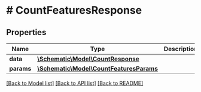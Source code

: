 # # CountFeaturesResponse

## Properties

Name | Type | Description | Notes
------------ | ------------- | ------------- | -------------
**data** | [**\Schematic\Model\CountResponse**](CountResponse.md) |  |
**params** | [**\Schematic\Model\CountFeaturesParams**](CountFeaturesParams.md) |  |

[[Back to Model list]](../../README.md#models) [[Back to API list]](../../README.md#endpoints) [[Back to README]](../../README.md)
